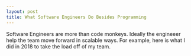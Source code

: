 ```yaml
---
layout: post
title: What Software Engineers Do Besides Programming
---
```


Software Engineers are more than code monkeys. Ideally the engineeer help the team move forward in scalable ways. For example, here is what I did in 2018 to take the load off of my team.



